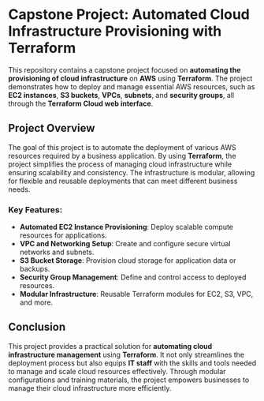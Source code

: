 # **Capstone Project: Automated Cloud Infrastructure Provisioning with Terraform**

This repository contains a capstone project focused on **automating the provisioning of cloud infrastructure** on **AWS** using **Terraform**. The project demonstrates how to deploy and manage essential AWS resources, such as **EC2 instances**, **S3 buckets**, **VPCs**, **subnets**, and **security groups**, all through the **Terraform Cloud web interface**.

## **Project Overview**

The goal of this project is to automate the deployment of various AWS resources required by a business application. By using **Terraform**, the project simplifies the process of managing cloud infrastructure while ensuring scalability and consistency. The infrastructure is modular, allowing for flexible and reusable deployments that can meet different business needs.

### **Key Features:**

- **Automated EC2 Instance Provisioning**: Deploy scalable compute resources for applications.
- **VPC and Networking Setup**: Create and configure secure virtual networks and subnets.
- **S3 Bucket Storage**: Provision cloud storage for application data or backups.
- **Security Group Management**: Define and control access to deployed resources.
- **Modular Infrastructure**: Reusable Terraform modules for EC2, S3, VPC, and more.

## **Conclusion**

This project provides a practical solution for **automating cloud infrastructure management** using **Terraform**. It not only streamlines the deployment process but also equips **IT staff** with the skills and tools needed to manage and scale cloud resources effectively. Through modular configurations and training materials, the project empowers businesses to manage their cloud infrastructure more efficiently.